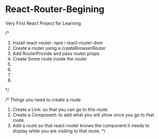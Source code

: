 # React-Router-Begining
Very First React Project for Learning

/*
1. Install react-router: npm i react-router-dom
2. Create a router using a createBrowserRouter
3. Add RouterProvide and pass router props
4. Create Some route inside the router
5.
6.
7.
8.
*/


/*
Things you need to create a route
1. Create a Link: so that you can go to this route.
2. Create a Component: to add what you will show once you go to that route.
3. Add a route so that react-router knows the component it needs to display while you are visiting to that route.
*/
